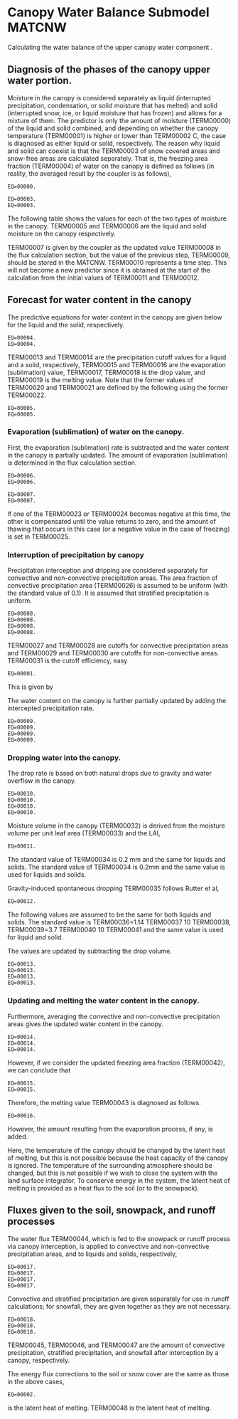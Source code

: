 # Canopy Water Balance Submodel MATCNW

Calculating the water balance of the upper canopy water component .

## Diagnosis of the phases of the canopy upper water portion.

Moisture in the canopy is considered separately as liquid (interrupted precipitation, condensation, or solid moisture that has melted) and solid (interrupted snow, ice, or liquid moisture that has frozen) and allows for a mixture of them. The predictor is only the amount of moisture (TERM00000) of the liquid and solid combined, and depending on whether the canopy temperature (TERM00001) is higher or lower than TERM00002 C, the case is diagnosed as either liquid or solid, respectively. The reason why liquid and solid can coexist is that the TERM00003 of snow covered areas and snow-free areas are calculated separately. That is, the freezing area fraction (TERM00004) of water on the canopy is defined as follows (in reality, the averaged result by the coupler is as follows),

    EQ=00000.

    EQ=00003.
    EQ=00003.

The following table shows the values for each of the two types of moisture in the canopy. TERM00005 and TERM00006 are the liquid and solid moisture on the canopy respectively.

TERM00007 is given by the coupler as the updated value TERM00008 in the flux calculation section, but the value of the previous step, TERM00009, should be stored in the MATCNW. TERM00010 represents a time step. This will not become a new predictor since it is obtained at the start of the calculation from the initial values of TERM00011 and TERM00012.

## Forecast for water content in the canopy

The predictive equations for water content in the canopy are given below for the liquid and the solid, respectively.

    EQ=00004.
    EQ=00004.

TERM00013 and TERM00014 are the precipitation cutoff values for a liquid and a solid, respectively, TERM00015 and TERM00016 are the evaporation (sublimation) value, TERM00017, TERM00018 is the drop value, and TERM00019 is the melting value. Note that the former values of TERM00020 and TERM00021 are defined by the following using the former TERM00022.

    EQ=00005.
    EQ=00005.

### Evaporation (sublimation) of water on the canopy.

First, the evaporation (sublimation) rate is subtracted and the water content in the canopy is partially updated. The amount of evaporation (sublimation) is determined in the flux calculation section.

    EQ=00006.
    EQ=00006.

    EQ=00007.
    EQ=00007.

If one of the TERM00023 or TERM00024 becomes negative at this time, the other is compensated until the value returns to zero, and the amount of thawing that occurs in this case (or a negative value in the case of freezing) is set in TERM00025.

### Interruption of precipitation by canopy

Precipitation interception and dripping are considered separately for convective and non-convective precipitation areas. The area fraction of convective precipitation area (TERM00026) is assumed to be uniform (with the standard value of 0.1). It is assumed that stratified precipitation is uniform.

    EQ=00008.
    EQ=00008.
    EQ=00008.
    EQ=00008.

TERM00027 and TERM00028 are cutoffs for convective precipitation areas and TERM00029 and TERM00030 are cutoffs for non-convective areas. TERM00031 is the cutoff efficiency, easy

    EQ=00001.

This is given by

The water content on the canopy is further partially updated by adding the intercepted precipitation rate.

    EQ=00009.
    EQ=00009.
    EQ=00009.
    EQ=00009.

### Dropping water into the canopy.

The drop rate is based on both natural drops due to gravity and water overflow in the canopy.

    EQ=00010.
    EQ=00010.
    EQ=00010.
    EQ=00010.

Moisture volume in the canopy (TERM00032) is derived from the moisture volume per unit leaf area (TERM00033) and the LAI,

    EQ=00011.

The standard value of TERM00034 is 0.2 mm and the same for liquids and solids. The standard value of TERM00034 is 0.2mm and the same value is used for liquids and solids.

Gravity-induced spontaneous dropping TERM00035 follows Rutter et al,

    EQ=00012.

The following values are assumed to be the same for both liquids and solids. The standard value is TERM00036=1.14 TERM00037 10 TERM00038, TERM00039=3.7 TERM00040 10 TERM00041 and the same value is used for liquid and solid.

The values are updated by subtracting the drop volume.

    EQ=00013.
    EQ=00013.
    EQ=00013.
    EQ=00013.

### Updating and melting the water content in the canopy.

Furthermore, averaging the convective and non-convective precipitation areas gives the updated water content in the canopy.

    EQ=00014.
    EQ=00014.
    EQ=00014.

However, if we consider the updated freezing area fraction (TERM00042), we can conclude that

    EQ=00015.
    EQ=00015.

Therefore, the melting value TERM00043 is diagnosed as follows.

    EQ=00016.

However, the amount resulting from the evaporation process, if any, is added.

Here, the temperature of the canopy should be changed by the latent heat of melting, but this is not possible because the heat capacity of the canopy is ignored. The temperature of the surrounding atmosphere should be changed, but this is not possible if we wish to close the system with the land surface integrator. To conserve energy in the system, the latent heat of melting is provided as a heat flux to the soil (or to the snowpack).

## Fluxes given to the soil, snowpack, and runoff processes

The water flux TERM00044, which is fed to the snowpack or runoff process via canopy interception, is applied to convective and non-convective precipitation areas, and to liquids and solids, respectively,

    EQ=00017.
    EQ=00017.
    EQ=00017.
    EQ=00017.

Convective and stratified precipitation are given separately for use in runoff calculations; for snowfall, they are given together as they are not necessary.

    EQ=00018.
    EQ=00018.
    EQ=00018.

TERM00045, TERM00046, and TERM00047 are the amount of convective precipitation, stratified precipitation, and snowfall after interception by a canopy, respectively.

The energy flux corrections to the soil or snow cover are the same as those in the above cases,

    EQ=00002.

is the latent heat of melting. TERM00048 is the latent heat of melting. 
